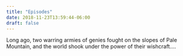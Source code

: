 ```yaml
---
title: "Episodes"
date: 2018-11-23T13:59:44-06:00
draft: false
---
```

Long ago, two warring armies of genies fought on the slopes of Pale Mountain, and the world shook under the power of their wishcraft....
